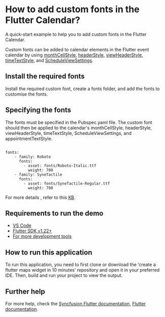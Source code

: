 # How to add custom fonts in the Flutter Calendar?

A quick-start example to help you to add custom fonts in the Flutter Calendar.

Custom fonts can be added to calendar elements in the Flutter event calendar by using [monthCellStyle](https://pub.dev/documentation/syncfusion_flutter_calendar/latest/calendar/MonthViewSettings/monthCellStyle.html), [headerStyle](https://pub.dev/documentation/syncfusion_flutter_calendar/latest/calendar/SfCalendar/headerStyle.html), [viewHeaderStyle](https://pub.dev/documentation/syncfusion_flutter_calendar/latest/calendar/SfCalendar/viewHeaderStyle.html), [timeTextStyle](https://pub.dev/documentation/syncfusion_flutter_calendar/latest/calendar/TimeSlotViewSettings/timeTextStyle.html), and [ScheduleViewSettings](https://pub.dev/documentation/syncfusion_flutter_calendar/latest/calendar/ScheduleViewSettings-class.html).

## Install the required fonts

Install the required custom font, create a fonts folder, and add the fonts to customise the fonts.

## Specifying the fonts

The fonts must be specified in the Pubspec.yaml file. The custom font should then be applied to the calendar's monthCellStyle, headerStyle, viewHeaderStyle, timeTextStyle, ScheduleViewSettings, and appointmentTextStyle.

```

fonts:
    - family: Roboto
      fonts:
        - asset: fonts/Roboto-Italic.ttf
          weight: 700
    - family: SyneTactile
      fonts:
        - asset: fonts/SyneTactile-Regular.ttf
          weight: 700

```

For more details , refer to this [KB](https://www.syncfusion.com/kb/12101/how-to-add-custom-fonts-in-the-flutter-calendar).

## Requirements to run the demo
* [VS Code](https://code.visualstudio.com/download)
* [Flutter SDK v1.22+](https://flutter.dev/docs/development/tools/sdk/overview)
* [For more development tools](https://flutter.dev/docs/development/tools/devtools/overview)

## How to run this application
To run this application, you need to first clone or download the ‘create a flutter maps widget in 10 minutes’ repository and open it in your preferred IDE. Then, build and run your project to view the output.

## Further help
For more help, check the [Syncfusion Flutter documentation](https://help.syncfusion.com/flutter/introduction/overview),
 [Flutter documentation](https://flutter.dev/docs/get-started/install).